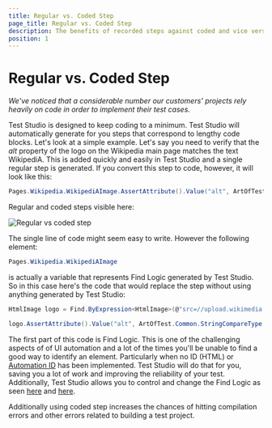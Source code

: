 ```yaml
---
title: Regular vs. Coded Step
page_title: Regular vs. Coded Step
description: The benefits of recorded steps against coded and vice versa. 
position: 1
---
```

# Regular vs. Coded Step #

*We've noticed that a considerable number our customers' projects rely heavily on code in order to implement their test cases.*

Test Studio is designed to keep coding to a minimum. Test Studio will automatically generate for you steps that correspond to lengthy code blocks. Let's look at a simple example. Let's say you need to verify that the *alt* property of the logo on the Wikipedia main page matches the text WikipediA. This is added quickly and easily in Test Studio and a single regular step is generated. If you convert this step to code, however, it will look like this:

```C#
Pages.Wikipedia.WikipediAImage.AssertAttribute().Value("alt", ArtOfTest.Common.StringCompareType.Contains, "WikipediA");
```

Regular and coded steps visible here:

![Regular vs coded step][1]

The single line of code might seem easy to write. However the following element:

```C#
Pages.Wikipedia.WikipediAImage
```

is actually a variable that represents Find Logic generated by Test Studio. So in this case here's the code that would replace the step without using anything generated by Test Studio:

```C#
HtmlImage logo = Find.ByExpression<HtmlImage>(@"src=//upload.wikimedia.org/wikipedia/commons/thumb/b/bb/Wikipedia_wordmark.svg/174px-Wikipedia_wordmark.svg.png");

logo.AssertAttribute().Value("alt", ArtOfTest.Common.StringCompareType.Contains, "WikipediA");
```

The first part of this code is Find Logic. This is one of the challenging aspects of of UI automation and a lot of the times you'll be unable to find a good way to identify an element. Particularly when no ID (HTML) or <a href="http://blogs.telerik.com/automated-testing-tools/posts/11-03-01/best-practices-element-identification-with-id-and-automationid" target="_blank">Automation ID</a> has been implemented. Test Studio will do that for you, saving you a lot of work and improving the reliability of your test. Additionally, Test Studio allows you to control and change the Find Logic as seen <a href="/features/elements-explorer/find-element" target="_blank">here</a> and <a href="/features/project-settings/identification-logic" target="_blank">here</a>.
 
Additionally using coded step increases the chances of hitting compilation errors and other errors related to building a test project.

[1]: /img/knowledge-base/best-practices-kb/regular-vs-coded-step/fig1.png
